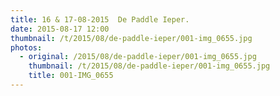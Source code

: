 ```yaml
---
title: 16 & 17-08-2015  De Paddle Ieper.
date: 2015-08-17 12:00
thumbnail: /t/2015/08/de-paddle-ieper/001-img_0655.jpg
photos:
  - original: /2015/08/de-paddle-ieper/001-img_0655.jpg
    thumbnail: /t/2015/08/de-paddle-ieper/001-img_0655.jpg
    title: 001-IMG_0655
---
```

